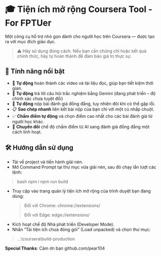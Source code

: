 # 🎓 Tiện ích mở rộng Coursera Tool - For FPTUer


Một công cụ hỗ trợ nhỏ gọn dành cho người học trên Coursera — được tạo ra với mục đích giáo dục.

> ⚠️ Hãy sử dụng đúng cách. Nếu bạn cần chứng chỉ hoặc kết quả chính thức, hãy tự hoàn thành để đảm bảo giá trị thực sự.

## 🚀 Tính năng nổi bật

- 📑 **Tự động** hoàn thành các video và tài liệu đọc, giúp bạn tiết kiệm thời gian.
- 💯 **Tự động** trả lời câu hỏi trắc nghiệm bằng Gemini (đang phát triển – độ chính xác chưa tuyệt đối)
- 🧑 **Tự động** nộp bài đánh giá đồng đẳng, tuy nhiên đôi khi có thể gặp lỗi.
- 📋 **Sao chép nhanh** liên kết bài nộp của bạn chỉ với một cú nhấp chuột.
- ✅ **Chấm điểm tự động** và chọn điểm cao nhất cho các bài đánh giá từ người học khác.
- 🤖 **Chuyển đổi** chế độ chấm điểm từ AI sang đánh giá đồng đẳng một cách linh hoạt.

## 🛠️ Hướng dẫn sử dụng
- Tải về project và tiến hành giải nén.
- Mở Command Prompt tại thư mục vừa giải nén, sau đó chạy lần lượt các lệnh:

> bash
> npm i
> npm run build

- Truy cập vào trang quản lý tiện ích mở rộng của trình duyệt bạn đang dùng:
  > Đối với Chrome: chrome://extensions/
  > 
  > Đối với Edge: edge://extensions/
- Kích hoạt chế độ Nhà phát triển (Developer Mode).
- Nhấn “Tải tiện ích chưa đóng gói” (Load unpacked) và chọn thư mục:
> ...\coursera\build-production

**Special Thanks**: Cảm ơn bạn github.com/pear104
